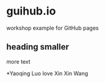 # guihub.io
workshop example for GitHub pages
## heading smaller
more text

*Yaoqing Luo love Xin Xin Wang
